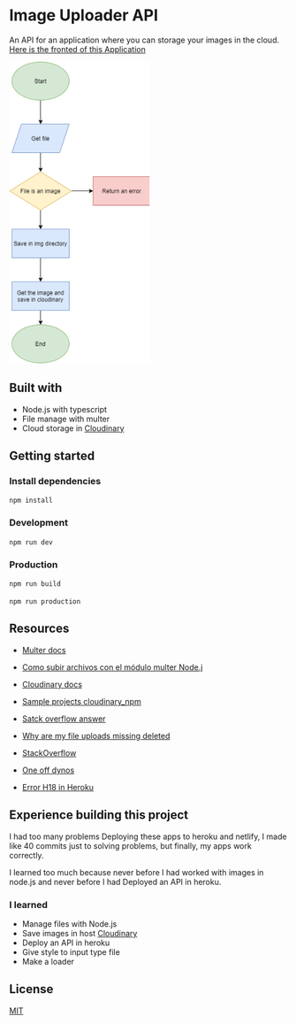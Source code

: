 # Image Uploader API

An API for an application where you can storage your images in the cloud. [Here is the fronted of this Application](https://github.com/rogeliosamuel621/Image-Uploader)

![FlowChart](./Docs/flowchart.png "Flowchart")

## Built with

- Node.js with typescript
- File manage with multer
- Cloud storage in [Cloudinary](https://cloudinary.com/)

## Getting started

### Install dependencies

```
npm install
```

### Development

```
npm run dev
```

### Production

```
npm run build

npm run production
```

## Resources

- [Multer docs](https://www.npmjs.com/package/multer)
- [Como subir archivos con el módulo multer Node.j](https:eladiorochameprogramacioncomo-subir-archivos-con-el-modulo-multer-node-js)
- [Cloudinary docs](https://cloudinary.com/documentation/node_integration)
- [Sample projects cloudinary_npm](https://github.com/cloudinary/cloudinary_npm/tree/master/samples)
- [Satck overflow answer](https://stackoverflow.com/questions/38652848/filter-files-on-the-basis-of-extension-using-multer-in-express-js)

- [Why are my file uploads missing deleted](https://help.heroku.com/K1PPS2WM/why-are-my-file-uploads-missing-deleted)
- [StackOverflow](https://stackoverflow.com/questions/53649484/heroku-error-enoent-no-such-file-or-directory-stat-app-dist-index-html)
- [One off dynos](https://devcenter.heroku.com/articles/one-off-dynos)
- [Error H18 in Heroku](https://help.heroku.com/18NDWDW0/debugging-h18-server-request-interrupted-errors-in-nodejs-applications)

## Experience building this project

I had too many problems Deploying these apps to heroku and netlify, I made like 40 commits just to solving problems, but finally, my apps work correctly.

I learned too much because never before I had worked with images in node.js and never before I had Deployed an API in heroku.

### I learned

- Manage files with Node.js
- Save images in host [Cloudinary](https://cloudinary.com)
- Deploy an API in heroku
- Give style to input type file
- Make a loader

## License

[MIT](https://choosealicense.com/licenses/mit/)
